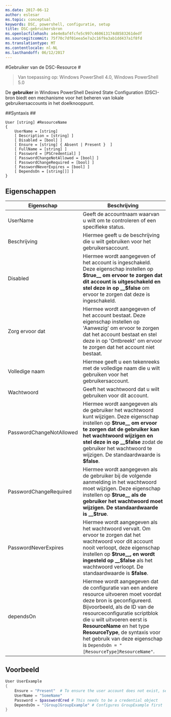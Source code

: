 ```yaml
---
ms.date: 2017-06-12
author: eslesar
ms.topic: conceptual
keywords: DSC, powershell, configuratie, setup
title: DSC-gebruikersbron
ms.openlocfilehash: a4e4e8af4fcfe5c997c460613174d8583261dedf
ms.sourcegitcommit: 75f70c7df01eea5e7a2c16f9a3ab1dd437a1f8fd
ms.translationtype: MT
ms.contentlocale: nl-NL
ms.lasthandoff: 06/12/2017
---
```

#<a name="dsc-user-resource"></a>Gebruiker van de DSC-Resource #

 
>Van toepassing op: Windows PowerShell 4.0, Windows PowerShell 5.0


De __gebruiker__ in Windows PowerShell Desired State Configuration (DSC)-bron biedt een mechanisme voor het beheren van lokale gebruikersaccounts in het doelknooppunt.


##<a name="syntax"></a>Syntaxis ##

```
User [string] #ResourceName
{
    UserName = [string]
    [ Description = [string] ]
    [ Disabled = [bool] ]
    [ Ensure = [string] { Absent | Present }  ]
    [ FullName = [string] ]
    [ Password = [PSCredential] ]
    [ PasswordChangeNotAllowed = [bool] ]
    [ PasswordChangeRequired = [bool] ]
    [ PasswordNeverExpires = [bool] ]
    [ DependsOn = [string[]] ]
}
```

## <a name="properties"></a>Eigenschappen
|  Eigenschap  |  Beschrijving   | 
|---|---| 
| UserName| Geeft de accountnaam waarvan u wilt om te controleren of een specifieke status.| 
| Beschrijving| Hiermee geeft u de beschrijving die u wilt gebruiken voor het gebruikersaccount.| 
| Disabled| Hiermee wordt aangegeven of het account is ingeschakeld. Deze eigenschap instellen op __$true__ om ervoor te zorgen dat dit account is uitgeschakeld en stel deze in op __$false__ om ervoor te zorgen dat deze is ingeschakeld.| 
| Zorg ervoor dat| Hiermee wordt aangegeven of het account bestaat. Deze eigenschap instellen op 'Aanwezig' om ervoor te zorgen dat het account bestaat en stel deze in op 'Ontbreekt' om ervoor te zorgen dat het account niet bestaat.| 
| Volledige naam| Hiermee geeft u een tekenreeks met de volledige naam die u wilt gebruiken voor het gebruikersaccount.| 
| Wachtwoord| Geeft het wachtwoord dat u wilt gebruiken voor dit account. | 
| PasswordChangeNotAllowed| Hiermee wordt aangegeven als de gebruiker het wachtwoord kunt wijzigen. Deze eigenschap instellen op __$true__ om ervoor te zorgen dat de gebruiker kan het wachtwoord wijzigen en stel deze in op __$false__ zodat de gebruiker het wachtwoord te wijzigen. De standaardwaarde is __$false__.| 
| PasswordChangeRequired| Hiermee wordt aangegeven als de gebruiker bij de volgende aanmelding in het wachtwoord moet wijzigen. Deze eigenschap instellen op __$true__ als de gebruiker het wachtwoord moet wijzigen. De standaardwaarde is __$true__.| 
| PasswordNeverExpires| Hiermee wordt aangegeven als het wachtwoord vervalt. Om ervoor te zorgen dat het wachtwoord voor dit account nooit verloopt, deze eigenschap instellen op __$true__, en wordt ingesteld op __$false__ als het wachtwoord verloopt. De standaardwaarde is __$false__.| 
| dependsOn | Hiermee wordt aangegeven dat de configuratie van een andere resource uitvoeren moet voordat deze bron is geconfigureerd. Bijvoorbeeld, als de ID van de resourceconfiguratie scriptblok die u wilt uitvoeren eerst is __ResourceName__ en het type __ResourceType__, de syntaxis voor het gebruik van deze eigenschap is `DependsOn = "[ResourceType]ResourceName"`.| 

## <a name="example"></a>Voorbeeld

```powershell
User UserExample
{
    Ensure = "Present"  # To ensure the user account does not exist, set Ensure to "Absent"
    UserName = "SomeName"
    Password = $passwordCred # This needs to be a credential object
    DependsOn = "[Group]GroupExample" # Configures GroupExample first
}
```

